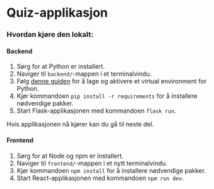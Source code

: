 # Quiz-applikasjon

### Hvordan kjøre den lokalt:

#### Backend

1. Sørg for at Python er installert.
2. Naviger til `backend/`-mappen i et terminalvindu.
3. Følg [denne guiden](https://flask.palletsprojects.com/en/3.0.x/installation/#create-an-environment) for å lage og aktivere et virtual environment for Python.
4. Kjør kommandoen `pip install -r requirements` for å installere nødvendige pakker.
5. Start Flask-applikasjonen med kommandoen `flask run`.

Hvis applikasjonen nå kjører kan du gå til neste del.

#### Frontend

1. Sørg for at Node og npm er installert.
2. Naviger til `frontend/`-mappen i et nytt terminalvindu.
3. Kjør kommandoen `npm install` for å installere nødvendige pakker.
4. Start React-applikasjonen med kommandoen `npm run dev`.
